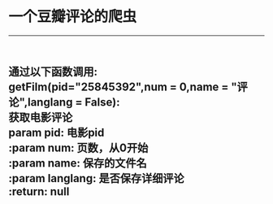 # 一个豆瓣评论的爬虫
---
<br />通过以下函数调用:
<br />getFilm(pid="25845392",num = 0,name = "评论",langlang = False):
<br /> 获取电影评论
<br /> param pid: 电影pid
<br />:param num: 页数，从0开始
<br />:param name: 保存的文件名
<br />:param langlang: 是否保存详细评论
<br />:return: null
---
